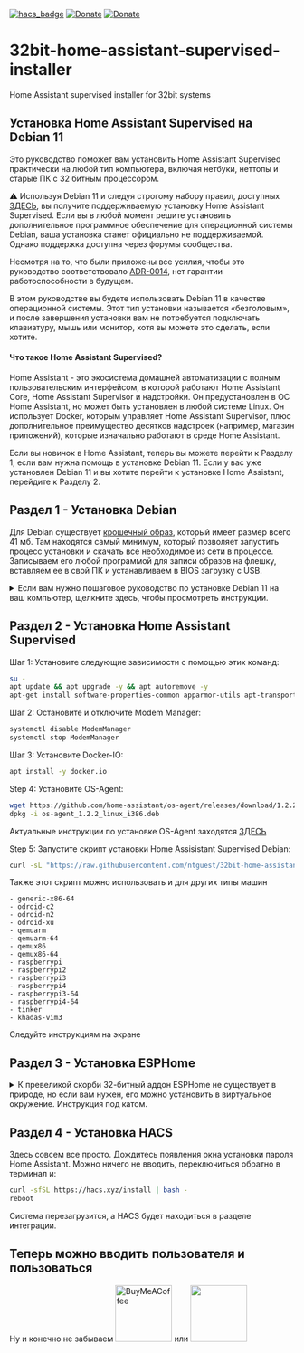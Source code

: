 [![hacs_badge](https://img.shields.io/badge/HAss-Installer-blue.svg)](https://www.home-assistant.io/)
[![Donate](https://img.shields.io/badge/donate-Pizza-yellow.svg)](https://www.buymeacoffee.com/ntguest)
[![Donate](https://img.shields.io/badge/donate-Yandex-blueviolet.svg)](https://yoomoney.ru/to/410011383527168)

# 32bit-home-assistant-supervised-installer
Home Assistant supervised installer for 32bit systems

## Установка Home Assistant Supervised на Debian 11

Это руководство поможет вам установить Home Assistant Supervised практически на любой тип компьютера, включая нетбуки, неттопы и старые ПК с 32 битным процессором.

:warning: Используя Debian 11 и следуя строгому набору правил, доступных [ЗДЕСЬ](https://github.com/home-assistant/architecture/blob/master/adr/0014-home-assistant-supervised.md), вы получите поддерживаемую установку Home Assistant Supervised. Если вы в любой момент решите установить дополнительное программное обеспечение для операционной системы Debian, ваша установка станет официально не поддерживаемой. Однако поддержка доступна через форумы сообщества.

Несмотря на то, что были приложены все усилия, чтобы это руководство соответствовало [ADR-0014](https://github.com/home-assistant/architecture/blob/master/adr/0014-home-assistant-supervised.md), нет гарантии работоспособности в будущем.

В этом руководстве вы будете использовать Debian 11 в качестве операционной системы. Этот тип установки называется «безголовым», и после завершения установки вам не потребуется подключать клавиатуру, мышь или монитор, хотя вы можете это сделать, если хотите.

#### Что такое Home Assistant Supervised? ####

Home Assistant - это экосистема домашней автоматизации с полным пользовательским интерфейсом, в которой работают Home Assistant Core, Home Assistant Supervisor и надстройки. Он предустановлен в ОС Home Assistant, но может быть установлен в любой системе Linux. Он использует Docker, которым управляет Home Assistant Supervisor, плюс дополнительное преимущество десятков надстроек (например, магазин приложений), которые изначально работают в среде Home Assistant.

Если вы новичок в Home Assistant, теперь вы можете перейти к Разделу 1, если вам нужна помощь в установке Debian 11. Если у вас уже установлен Debian 11 и вы хотите перейти к установке Home Assistant, перейдите к Разделу 2.





## Раздел 1 - Установка Debian

Для Debian существует [крошечный образ](https://deb.debian.org/debian/dists/Debian11.1/main/installer-i386/current/images/netboot/mini.iso), который имеет размер всего 41 мб. Там находятся самый минимум, который позволяет запустить процесс установки и скачать все необходимое из сети в процессе. Записываем его любой программой для записи образов на флешку, вставляем ее в свой ПК и устанавливаем в BIOS загрузку с USB.

<details>
  <summary> Если вам нужно пошаговое руководство по установке Debian 11 на ваш компьютер, щелкните здесь, чтобы просмотреть инструкции. </summary>


** 1.1) ** Начните с загрузки `debian-live-11.0.0-amd64-standard.iso` из [ЗДЕСЬ] (https://cdimage.debian.org/debian-cd/current-live/amd64/iso -гибридный/). Если вы предпочитаете полный образ Debain со всеми драйверами, загрузите `firmware-11.0.0-amd64-DVD-1.iso` [ЗДЕСЬ] (https://cdimage.debian.org/cdimage/unofficial/non-free/ cd-включая-firmware / 11.0.0 + nonfree / amd64 / iso-dvd / firmware-11.0.0-amd64-DVD-1.iso)

** 1.2) ** Пока Debian загружается, вам понадобятся другие программы, которые помогут с настройкой и установкой. Чтобы записать ISO-образ Debian на USB-накопитель, вы будете использовать программу под названием Rufus, которую можно загрузить с [ЗДЕСЬ] (https://rufus.ie/).

** 1.3) ** Теперь вы создадите загрузочный USB-накопитель, используя Rufus и образ Debian, который вы скачали. Вставьте в компьютер пустой USB-накопитель объемом не менее 8 ГБ, откройте Rufus и выберите USB-накопитель в раскрывающемся меню. Теперь выберите загруженный вами ISO-образ Debian и нажмите «Пуск». Если вы получите какие-либо запросы, выберите ОК или Да, чтобы продолжить. Когда это будет завершено, вы можете двигаться дальше.

** 1.4) ** Вставьте только что сделанный USB-накопитель в новую машину, подключите монитор, кабель Ethernet, клавиатуру и мышь и включите машину. Вам нужно будет выбрать USB-накопитель в качестве загрузочного устройства, для этого вам нужно будет нажать что-то вроде F12 или DEL на клавиатуре сразу после включения машины.

** 1.5) ** Первый экран, из которого вы можете выбрать, это ** Главное меню **, на этом экране выберите ** Графический установщик Debian **

** 1.6) ** Далее будет ** Язык **. Выберите свой язык и нажмите «Продолжить».

** 1.7) ** Далее будет ** Выберите ваше местоположение **. Выберите свою страну и нажмите «Продолжить».

** 1.8) ** Далее будет ** Настроить клавиатуру **. Выберите тип клавиатуры и нажмите «Продолжить». Теперь установщик выполнит некоторые автоматические задачи, которые займут 1-2 минуты.

** 1.9) ** Далее будет ** Настроить сеть **. Здесь вы можете назвать свою машину, имя по умолчанию будет `debian`. Выберите имя и нажмите «Продолжить». Вы можете пропустить следующую страницу, нажав «Продолжить», поскольку вам не нужно устанавливать доменное имя.

** 1.10) ** Далее будет ** Настройка пользователей и паролей **. Вам будет предложено создать пароль для пользователя root. Запишите пароль, который вы здесь выбрали, и нажмите «Продолжить».

** 1.11) ** Далее будет ** Настроить пользователей и пароли ** снова. Введите имя пользователя, нажмите «Продолжить» и на следующем экране введите пароль для этой учетной записи. Обратите внимание на оба этих параметра, они понадобятся вам позже.

** 1.12) ** Далее будет ** Настроить часы **. Выберите правильный часовой пояс и нажмите «Продолжить».

** 1.13) ** Далее будет ** Разделить диски **. Выберите ** Управляемый - использовать весь диск **, а затем нажмите «Продолжить». На следующем экране убедитесь, что выбран правильный диск, и нажмите «Продолжить». На следующем экране выберите ** Все файлы в одном разделе ** и нажмите «Продолжить». На следующем экране убедитесь, что ** Завершить часть
</details>

## Раздел 2 - Установка Home Assistant Supervised

Шаг 1: Установите следующие зависимости с помощью этих команд:

```bash
su -
apt update && apt upgrade -y && apt autoremove -y
apt-get install software-properties-common apparmor-utils apt-transport-https ca-certificates curl dbus jq network-manager wget udisks2 libglib2.0-bin unzip -y
```

Шаг 2: Остановите и отключите Modem Manager:

```bash
systemctl disable ModemManager
systemctl stop ModemManager
```

Шаг 3: Установите Docker-IO:

```bash
apt install -y docker.io
```

Step 4: Установите OS-Agent:

```bash
wget https://github.com/home-assistant/os-agent/releases/download/1.2.2/os-agent_1.2.2_linux_i386.deb
dpkg -i os-agent_1.2.2_linux_i386.deb
```

Актуальные инструкции по установке OS-Agent заходятся [ЗДЕСЬ](https://github.com/home-assistant/os-agent/tree/main#using-home-assistant-supervised-on-debian)

Step 5: Запустите скрипт установки Home Assisistant Supervised Debian:

```bash
curl -sL "https://raw.githubusercontent.com/ntguest/32bit-home-assistant-supervised-installer/master/files/installer-ru.sh" | bash -s -- -m qemux86
```

Также этот скрипт можно использовать и для других типы машин
```
- generic-x86-64
- odroid-c2
- odroid-n2
- odroid-xu
- qemuarm
- qemuarm-64
- qemux86
- qemux86-64
- raspberrypi
- raspberrypi2
- raspberrypi3
- raspberrypi4
- raspberrypi3-64
- raspberrypi4-64
- tinker
- khadas-vim3
```  
Следуйте инструкциям на экране

## Раздел 3 - Установка ESPHome

<details>
  <summary> К превеликой скорби 32-битный аддон ESPHome не существует в природе, но если вам нужен, его можно установить в виртуальное окружение. Инструкция под катом.</summary>


  Шаг 1: Установите следующие зависимости с помощью этих команд:

  ```bash  
export PATH=$PATH:/usr/sbin
apt-get sudo install python3-dev python3-venv python3-pip libffi-dev libssl-dev -y
  ```

  Шаг 2: Добавьте пользователя, папки и права:
  
  ```bash  
useradd -rm esp -G dialout
cd /srv
mkdir esp
chown esp:esp esp
  ```

  Шаг 3: Установите ESPHome 
  ```bash 
sudo -u esp -H -s
cd /srv/esp
python3 -m venv .
source bin/activate
python3 -m pip install wheel
export CRYPTOGRAPHY_DONT_BUILD_RUST=1
pip install cryptography==3.1.1
pip3 install esphome
exit
  ```

  Шаг 4: Добавьте рабочую папку и права

  ```bash 
cd /usr/share/hassio/homeassistant
mkdir esphome
chown esp:esp esphome
  ```
  
  Шаг 5: Создайте службу
  
  Запускаем редактор nano
  
  ```bash
nano /etc/systemd/system/esphome.service
  ```
  
  Следующий блок копируем целиком и вставляем в редактор
  
  ```
[Unit]
Description=Esphome
After=network.target
[Service]
Environment=PATH=/srv/esp/bin:/usr/sbin:/usr/bin:/sbin:/bin
Type=simple
User=root
WorkingDirectory=/usr/share/hassio/homeassistant/esphome
ExecStart=/srv/esp/bin/esphome config/ dashboard
Restart=always
[Install]
WantedBy=multi-user.target
  ```
  
  Для окончания нажмите
  
  ```
  CTRL+O, Enter и CTRL+X
  ```
  
  Активируйте службу
  ```bash
systemctl --system daemon-reload
systemctl enable esphome.service
  ```
  Панель ESPHome можно добавить как панель Lovelace iframe с адресом сервера и портом 6052
  
## В дальнейшем обновление можно делать следующими командами:

  ```bash
su -
sudo -u esp -H -s
cd /srv/esp
source bin/activate
pip3 install -U esphome
exit
systemctl restart esphome.service
  ```
</details>

## Раздел 4 - Установка HACS

Здесь совсем все просто. Дождитесь появления окна установки пароля Ноme Assistant. Можно ничего не вводить, переключиться обратно в терминал и:

```bash
curl -sfSL https://hacs.xyz/install | bash -
reboot
```

Система перезагрузится, а HACS будет находиться в разделе интеграции. 

## Теперь можно вводить пользователя и пользоваться

Ну и конечно не забываем  [<img src="https://cdn.buymeacoffee.com/buttons/v2/default-yellow.png" alt="BuyMeACoffee" width="100">](https://www.buymeacoffee.com/ntguest) или [<img src="https://hsto.org/getpro/geektimes/post_images/7a9/b88/258/7a9b882584c6ea6ed1f48e96be00a187.png" width="100">](https://yoomoney.ru/to/410011383527168)
